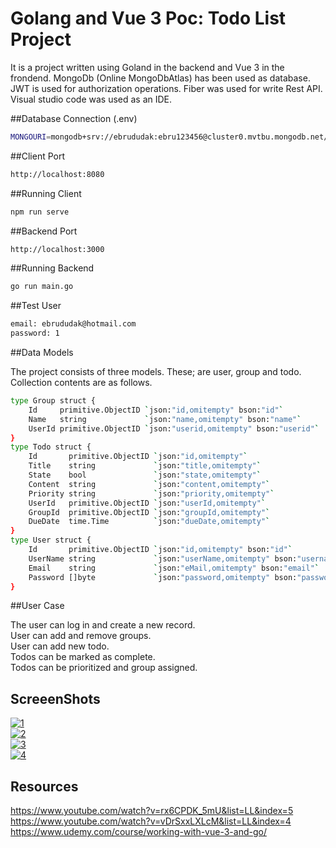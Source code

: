 # Golang and Vue 3 Poc: Todo List Project

It is a project written using Goland in the backend and Vue 3 in the frondend. MongoDb (Online MongoDbAtlas) has been used as database. JWT is used for authorization operations. Fiber was used for write Rest API. Visual studio code was used as an IDE.

##Database Connection (.env)

```sh
MONGOURI=mongodb+srv://ebrududak:ebru123456@cluster0.mvtbu.mongodb.net/?retryWrites=true&w=majority
```

##Client Port

```sh
http://localhost:8080
```
##Running Client

```sh
npm run serve
```
##Backend Port

```sh
http://localhost:3000
```
##Running Backend

```sh
go run main.go
```
##Test User

```sh
email: ebrududak@hotmail.com
password: 1
```

##Data Models

The project consists of three models. These; are user, group and todo. Collection contents are as follows.

```sh
type Group struct {
	Id     primitive.ObjectID `json:"id,omitempty" bson:"id"`
	Name   string             `json:"name,omitempty" bson:"name"`
	UserId primitive.ObjectID `json:"userid,omitempty" bson:"userid"`
}
type Todo struct {
	Id       primitive.ObjectID `json:"id,omitempty"`
	Title    string             `json:"title,omitempty"`
	State    bool               `json:"state,omitempty"`
	Content  string             `json:"content,omitempty"`
	Priority string             `json:"priority,omitempty"`
	UserId   primitive.ObjectID `json:"userId,omitempty"`
	GroupId  primitive.ObjectID `json:"groupId,omitempty"`
	DueDate  time.Time          `json:"dueDate,omitempty"`
}
type User struct {
	Id       primitive.ObjectID `json:"id,omitempty" bson:"id"`
	UserName string             `json:"userName,omitempty" bson:"username"`
	Email    string             `json:"eMail,omitempty" bson:"email"`
	Password []byte             `json:"password,omitempty" bson:"password"`
}


```
##User Case

The user can log in and create a new record.<br/>
User can add and remove groups.<br/>
User can add new todo.<br/>
Todos can be marked as complete.<br/>
Todos can be prioritized and group assigned.<br/>

## ScreeenShots

 <a href="https://imgbb.com/"><img src="https://i.ibb.co/kmcCgZt/1.png" alt="1" border="0"></a><br/>
 <a href="https://imgbb.com/"><img src="https://i.ibb.co/4W6kFKZ/2.png" alt="2" border="0"></a><br/>
 <a href="https://ibb.co/sHmfKfx"><img src="https://i.ibb.co/C21cbcC/3.png" alt="3" border="0"></a><br/>
 <a href="https://ibb.co/ySFkJp7"><img src="https://i.ibb.co/RyT6WNd/4.png" alt="4" border="0"></a>

 
## Resources

https://www.youtube.com/watch?v=rx6CPDK_5mU&list=LL&index=5 <br/>
https://www.youtube.com/watch?v=vDrSxxLXLcM&list=LL&index=4 <br/>
https://www.udemy.com/course/working-with-vue-3-and-go/


